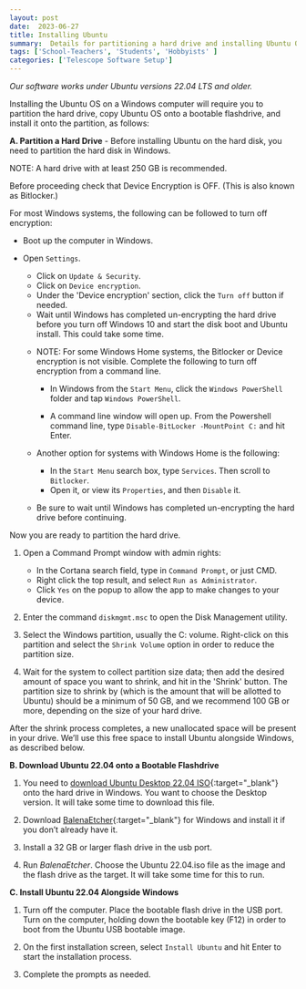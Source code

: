 ```yaml
---
layout: post
date:  2023-06-27
title: Installing Ubuntu
summary:  Details for partitioning a hard drive and installing Ubuntu OS on a Windows computer
tags: ['School-Teachers', 'Students', 'Hobbyists' ]
categories: ['Telescope Software Setup']
---
```


  *Our software works under Ubuntu versions 22.04 LTS and older.*

Installing the Ubuntu OS on a Windows computer will require you to partition the hard drive, copy Ubuntu OS onto a bootable flashdrive, and install it onto the partition, as follows:

**A. Partition a Hard Drive** - Before installing Ubuntu on the hard disk, you need to partition the hard disk in Windows.

   NOTE: A hard drive with at least 250 GB is recommended.
   
   Before proceeding check that Device Encryption is OFF. (This is also known as Bitlocker.)

   For most Windows systems, the following can be followed to turn off encryption:
   * Boot up the computer in Windows.
   * Open `Settings`.
      * Click on `Update & Security`.
      * Click on `Device encryption`.
      * Under the 'Device encryption' section, click the `Turn off` button if needed.
      * Wait until Windows has completed un-encrypting the hard drive before you turn off Windows 10 and start the disk boot and Ubuntu install. This could take some time.
      
      - NOTE: For some Windows Home systems, the Bitlocker or Device encryption is not visible. Complete the following to turn off encryption from a command line.
      
         +  In Windows from the `Start Menu`, click the `Windows PowerShell` folder and tap `Windows PowerShell`.

         + A command line window will open up. From the Powershell command line, type `Disable-BitLocker -MountPoint C:` and hit Enter.
      
      - Another option for systems with Windows Home is the following:
         + In the `Start Menu` search box, type `Services`. Then scroll to `Bitlocker`. 
         + Open it, or view its `Properties`, and then `Disable` it.

       - Be sure to wait until Windows has completed un-encrypting the hard drive before continuing.

   Now you are ready to partition the hard drive.
   
   1. Open a Command Prompt window with admin rights:
         - In the Cortana search field, type in `Command Prompt`, or just CMD.
         - Right click the top result, and select `Run as Administrator`.
         - Click `Yes` on the popup to allow the app to make changes to your device.
         
   2. Enter the command `diskmgmt.msc` to open the Disk Management utility.

   3. Select the Windows partition, usually the C: volume. Right-click on this partition and select the `Shrink Volume` option in order to reduce the partition size.

   4. Wait for the system to collect partition size data; then add the desired amount of space you want to shrink, and hit in the 'Shrink' button. The partition size to shrink by (which is the amount that will be allotted to Ubuntu) should be a minimum of 50 GB, and we recommend 100 GB or more, depending on the size of your hard drive.
      
   After the shrink process completes, a new unallocated space will be present in your drive. We’ll use this free space to install Ubuntu alongside Windows, as described below. 

**B. Download Ubuntu 22.04 onto a Bootable Flashdrive**

   1. You need to [download Ubuntu Desktop 22.04 ISO](http://releases.ubuntu.com/22.04/){:target="_blank"} onto the hard drive in Windows. You want to choose the Desktop version. It will take some time to download this file.
      
   2. Download [BalenaEtcher](https://etcher.balena.io/){:target="_blank"} for Windows and install it if you don’t already have it.

   3. Install a 32 GB or larger flash drive in the usb port.
   
   4. Run *BalenaEtcher*. Choose the Ubuntu 22.04.iso file as the image and the flash drive as the target. It will take some time for this to run.
     
**C. Install Ubuntu 22.04 Alongside Windows**

   1. Turn off the computer. Place the bootable flash drive in the USB port. Turn on the computer, holding down the bootable key (F12) in order to boot from the Ubuntu USB bootable image.

   2. On the first installation screen, select `Install Ubuntu` and hit Enter to start the installation process.

   3. Complete the prompts as needed.
